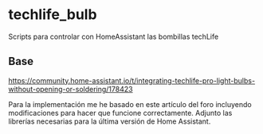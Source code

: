 # techlife_bulb
Scripts para controlar con HomeAssistant las bombillas techLife



## Base
https://community.home-assistant.io/t/integrating-techlife-pro-light-bulbs-without-opening-or-soldering/178423


Para la implementación me he basado en este artículo del foro incluyendo modificaciones para hacer que funcione correctamente. Adjunto las librerías necesarias para la última versión de Home Assistant.
